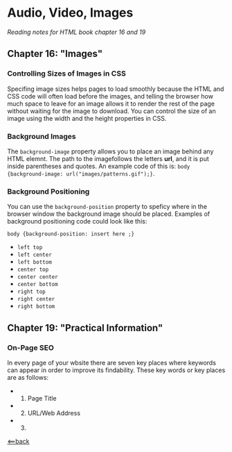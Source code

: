 # Audio, Video, Images
*Reading notes for HTML book chapter 16 and 19*

## Chapter 16: "Images"

### Controlling Sizes of Images in CSS

Specifing image sizes helps pages to load smoothly because the HTML and CSS code will often load before the images, and telling the browser how much space to leave for an image allows it to render the rest of the page without waiting for the image to download. You can control the size of an image using the width and the height properties in CSS.

### Background Images

The ```background-image``` property allows you to place an image behind any HTML elemnt. The path to the imagefollows the letters **url**, and it is put inside parentheses and quotes. An example code of this is: ```body {background-image: url("images/patterns.gif");}```.

### Background Positioning

You can use the ```background-position``` property to speficy where in the browser window the background image should be placed. Examples of background positioning code could look like this:

```body {background-position: insert here ;}```

- ```left top```
- ```left center```
- ```left bottom```
- ```center top```
- ```center center```
- ```center bottom```
- ```right top```
- ```right center```
- ```right bottom```

## Chapter 19: "Practical Information"

### On-Page SEO

In every page of your wbsite there are seven key places where keywords can appear in order to improve its findability. These key words or key places are as follows:

- 1. Page Title
- 2. URL/Web Address
- 3. 





[<==back](README.md)
